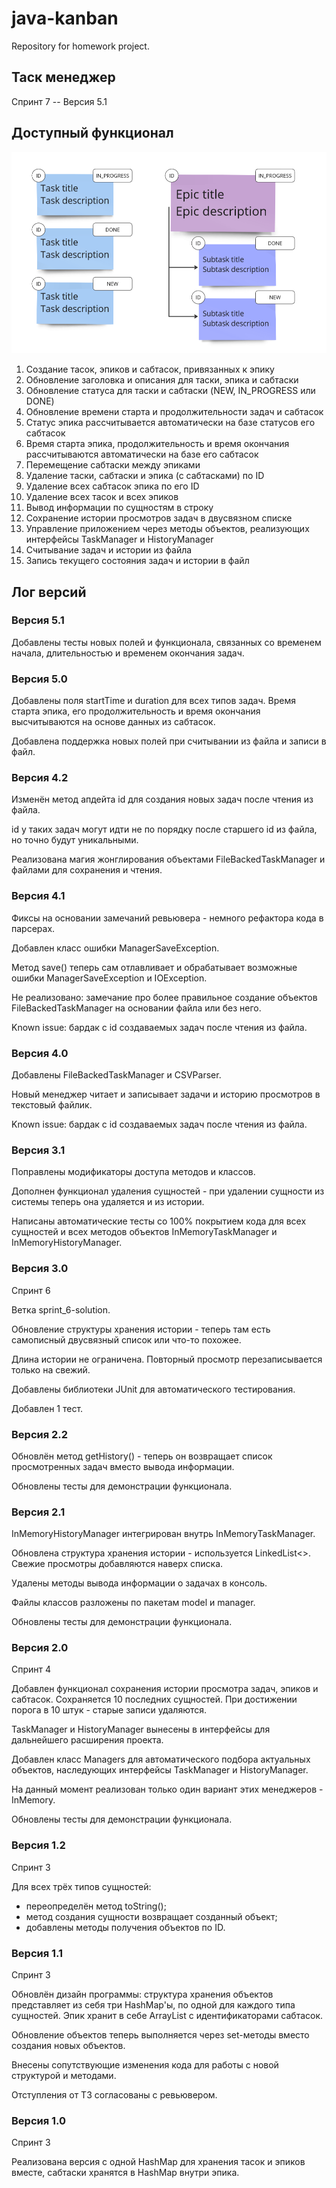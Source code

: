# java-kanban

Repository for homework project.

## Таск менеджер

Спринт 7 -- Версия 5.1

## Доступный функционал

![](kanban-image.png)

1. Создание тасок, эпиков и сабтасок, привязанных к эпику
2. Обновление заголовка и описания для таски, эпика и сабтаски
3. Обновление статуса для таски и сабтаски (NEW, IN_PROGRESS или DONE)
4. Обновление времени старта и продолжительности задач и сабтасок
5. Статус эпика рассчитывается автоматически на базе статусов его сабтасок
6. Время старта эпика, продолжительность и время окончания рассчитываются автоматически на базе его сабтасок
7. Перемещение сабтаски между эпиками
8. Удаление таски, сабтаски и эпика (с сабтасками) по ID
9. Удаление всех сабтасок эпика по его ID
10. Удаление всех тасок и всех эпиков
11. Вывод информации по сущностям в строку
12. Сохранение истории просмотров задач в двусвязном списке
13. Управление приложением через методы объектов, реализующих интерфейсы TaskManager и HistoryManager
14. Считывание задач и истории из файла
15. Запись текущего состояния задач и истории в файл

## Лог версий

### Версия 5.1

Добавлены тесты новых полей и функционала, связанных со временем начала, длительностью и временем окончания задач.

### Версия 5.0

Добавлены поля startTime и duration для всех типов задач. 
Время старта эпика, его продолжительность и время окончания высчитываются на основе данных из сабтасок.

Добавлена поддержка новых полей при считывании из файла и записи в файл.

### Версия 4.2

Изменён метод апдейта id для создания новых задач после чтения из файла. 

id у таких задач могут идти не по порядку после старшего id из файла, но точно будут уникальными.

Реализована магия жонглирования объектами FileBackedTaskManager и файлами для сохранения и чтения.

### Версия 4.1

Фиксы на основании замечаний ревьювера - немного рефактора кода в парсерах.

Добавлен класс ошибки ManagerSaveException. 

Метод save() теперь сам отлавливает и обрабатывает возможные ошибки ManagerSaveException и IOException.

Не реализовано: замечание про более правильное создание объектов FileBackedTaskManager на основании файла или без него. 

Known issue: бардак с id создаваемых задач после чтения из файла.

### Версия 4.0

Добавлены FileBackedTaskManager и CSVParser.

Новый менеджер читает и записывает задачи и историю просмотров в текстовый файлик.

Known issue: бардак с id создаваемых задач после чтения из файла.

### Версия 3.1

Поправлены модификаторы доступа методов и классов. 

Дополнен функционал удаления сущностей - при удалении сущности из системы теперь она удаляется и из истории. 

Написаны автоматические тесты со 100% покрытием кода для всех сущностей и всех методов объектов InMemoryTaskManager и InMemoryHistoryManager.

### Версия 3.0

Спринт 6

Ветка sprint_6-solution.

Обновление структуры хранения истории - теперь там есть самописный двусвязный список или что-то похожее.

Длина истории не ограничена. Повторный просмотр перезаписывается только на свежий.

Добавлены библиотеки JUnit для автоматического тестирования.

Добавлен 1 тест.

### Версия 2.2

Обновлён метод getHistory() - теперь он возвращает список просмотренных задач вместо вывода информации.

Обновлены тесты для демонстрации функционала.

### Версия 2.1

InMemoryHistoryManager интегрирован внутрь InMemoryTaskManager. 

Обновлена структура хранения истории - используется LinkedList<>. Свежие просмотры добавляются наверх списка.

Удалены методы вывода информации о задачах в консоль. 

Файлы классов разложены по пакетам model и manager. 

Обновлены тесты для демонстрации функционала.

### Версия 2.0

Спринт 4

Добавлен функционал сохранения истории просмотра задач, эпиков и сабтасок. Сохраняется 10 последних сущностей. При достижении порога в 10 штук - старые записи удаляются.

TaskManager и HistoryManager вынесены в интерфейсы для дальнейшего расширения проекта. 

Добавлен класс Managers для автоматического подбора актуальных объектов, наследующих интерфейсы TaskManager и HistoryManager.

На данный момент реализован только один вариант этих менеджеров - InMemory. 

Обновлены тесты для демонстрации функционала.

### Версия 1.2

Спринт 3

Для всех трёх типов сущностей: 
- переопределён метод toString();
- метод создания сущности возвращает созданный объект;
- добавлены методы получения объектов по ID.

### Версия 1.1

Спринт 3

Обновлён дизайн программы: структура хранения объектов представляет из себя три HashMap'ы, по одной для каждого типа сущностей. Эпик хранит в себе ArrayList с идентификаторами сабтасок.

Обновление объектов теперь выполняется через set-методы вместо создания новых объектов. 

Внесены сопутствующие изменения кода для работы с новой структурой и методами.

Отступления от ТЗ согласованы с ревьювером.

### Версия 1.0

Спринт 3

Реализована версия с одной HashMap для хранения тасок и эпиков вместе, сабтаски хранятся в HashMap внутри эпика.
